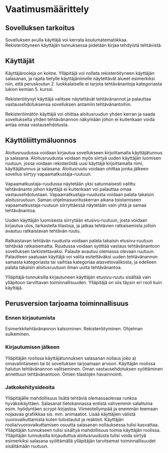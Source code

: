 # Vaatimusmäärittely

## Sovelluksen tarkoitus

Sovelluksen avulla käyttäjä voi kerrata koulumatematiikkaa. Rekisteröityneen käyttäjän tunnuksessa pidetään kirjaa tehdyistä tehtävistä.

## Käyttäjät

Käyttäjärooleja on kolme. Ylläpitäjä voi nollata rekisteröityneen käyttäjän salasanan, ja rajata tietylle käyttäjänimelle näytettävät alueet esimerkiksi niin, että peruskoulun 2. luokkalaiselle ei tarjota tehtävänantoja kategoriasta lukion kemian 5. kurssi.

Rekisteröitynyt käyttäjä valitsee näytettävät tehtävänannot ja palauttaa vastausehdotuksensa sovelluksen antamiin tehtävänantoihin.

Rekisteröimätön käyttäjä voi ohittaa aloitusruudun yhden kerran ja saada sovellukselta yhden tehtävänannon näkymään johon ei kuitenkaan voida antaa omaa vastausehdotusta.

## Käyttöliittymäluonnos
Aloitusruudussa voidaan kirjautua sovellukseen kirjoittamalla käyttäjätunnus ja salasana. Aloitusruudusta voidaan myös siirtyä uuden käyttäjän luomisen ruutuun, jossa voidaan rekisteröidä uusi käyttäjä kirjoittamalla nimi, käyttäjätunnus ja salasana. Aloitusruutu voidaan ohittaa jonka jälkeen sovellus siirtyy vapaamatkustaja-ruutuun.

Vapaamatkustaja-ruudussa näytetään yksi satunnaisesti valittu tehtävänanto johon käyttäjä ei kuitenkaan voi palauttaa omaa vastausehdotustaan. Vapaamatkustaja-ruudusta voidaan palata takaisin aloitusruutuun. Saman ohjelmasuorituskerran aikana toistamiseen vapaamatkustaja-ruutuun siirryttäessä näytetään vain yhtä ja samaa tehtävänantoa.

Uuden käyttäjän luomisesta siirrytään etusivu-ruutuun, josta voidaan kirjautua ulos, tarkastella tilastoja, ja jatkaa tehtävien ratkaisemista jolloin avautuu ratkaistavan tehtävän ruutu.

Ratkaistavan tehtävän ruudusta voidaan palata takaisin etusivu-ruutuun tehtävää ratkaisematta. Ruudussa voidaan syöttää vastaus tehtävänantoon sovelluksen tarkistettavaksi. Palaute avautuu olemassa olevaan ruutuun. Palautteen saatuaan käyttäjä voi valita esitettäväksi uuden tehtävänannon samasta kategoriasta tai vaihtaa kategoriaa alasvetovalikosta, ja edelleen palata takaisin aloitusruutuun ilman uutta tehtävänantoa.

Ylläpitäjä-tunnuksilla kirjautuneen käyttäjän etusivu-ruutu sisältää vain ylläpitoon tarvittavan toiminnallisuuden. Ylläpitäjä on siis täysin eri rooli kuin käyttäjä.

## Perusversion tarjoama toiminnallisuus


### Ennen kirjautumista
Esimerkkitehtävänannon katsominen. Rekisteröityminen. Ohjelman sulkeminen.

### Kirjautumisen jälkeen
Ylläpitäjän roolissa käyttäjätunnuksen salasanan nollaus joko a) omavalintaiseen tai b) sovelluksen tarjoamaan arvoon.
Käyttäjän roolissa halutun tehtävänannon valitseminen. Oman vastausehdotuksen syöttäminen annettuun tehtävänantoon. Omien tilastojen havainnointi.

### Jatkokehitysideoita
Ylläpitäjälle mahdollisuus lisätä tehtäviä olemassaolevaa runkoa hyväksikäyttäen.
Salasanat tietokannassa entistä vahvemmin salattuina esim. hyödyntäen scrypt-kirjastoa.
Viimestellympää ja enemmän teemaan nojaavaa grafiikkaa sis. mm. animaatiot.
Lisää käyttäjien välistä vuorovaikuttamista kuten tulostaulut ja reaktiot.
Käyttäjän roolia/vuorovaikuttamisen osuutta salasanan nollauksessa tulisi kasvattaa.
Ylläpitäjän tunnukseen tulisi sisältyä mahdollisuus toimia käyttäjän roolissa. Ylläpitäjän tunnuksilla kirjauduttua aloitusruudusta tulisi voida siirtyä esimerkiksi salasana syöttämällä ylläpitäjän tarvitsemat toiminnallisuudet sisältämään ruutuun.






